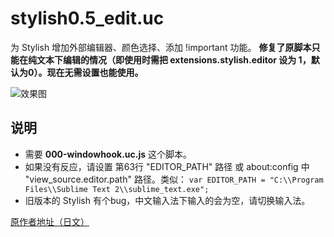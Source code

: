 stylish0.5_edit.uc
==================

为 Stylish 增加外部编辑器、颜色选择、添加 !important 功能。 **修复了原脚本只能在纯文本下编辑的情况（即使用时需把 extensions.stylish.editor 设为 1，默认为0）。现在无需设置也能使用。**

![效果图](stylish0.5_edit.uc.js.png)

## 说明

 - 需要 **000-windowhook.uc.js** 这个脚本。
 - 如果没有反应，请设置 第63行 "EDITOR\_PATH" 路径 或 about:config 中 "view_source.editor.path" 路径。类似：
    `var EDITOR_PATH = "C:\\Program Files\\Sublime Text 2\\sublime_text.exe";`
 - 旧版本的 Stylish 有个bug，中文输入法下输入的会为空，请切换输入法。

 [原作者地址（日文）](https://github.com/alice0775/userChrome.js/blob/master/stylish0.5_edit.uc.js)